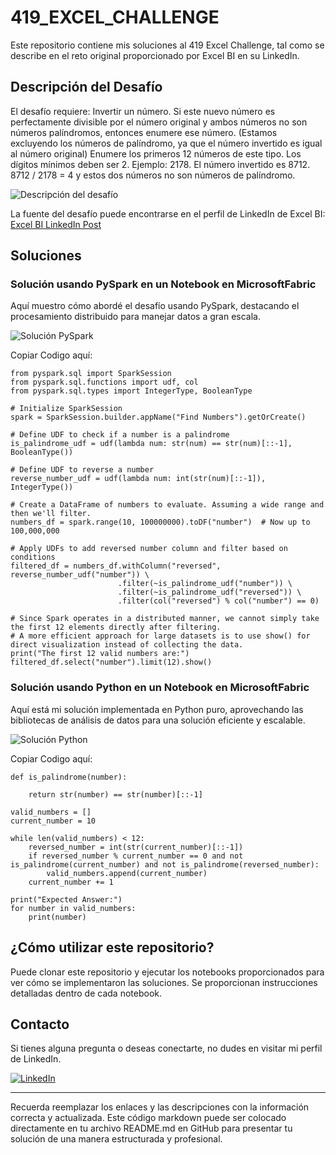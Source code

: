# 419_EXCEL_CHALLENGE

Este repositorio contiene mis soluciones al 419 Excel Challenge, tal como se describe en el reto original proporcionado por Excel BI en su LinkedIn.

## Descripción del Desafío

El desafío requiere:
Invertir un número. Si este nuevo número es perfectamente divisible por el número original y ambos números no son números palíndromos, entonces enumere ese número. (Estamos excluyendo los números de palíndromo, ya que el número invertido es igual al número original)
Enumere los primeros 12 números de este tipo. Los dígitos mínimos deben ser 2.
Ejemplo: 2178. El número invertido es 8712. 8712 / 2178 = 4 y estos dos números no son números de palíndromo.

![Descripción del desafío](https://github.com/cristobalsalcedo90/BI_Challenges/blob/c9961e9a15f3befbee69580e10b67febac26e815/418_EXCEL_CHALLENGE/Files/ExcelBi.png)

La fuente del desafío puede encontrarse en el perfil de LinkedIn de Excel BI: [Excel BI LinkedIn Post](https://www.linkedin.com/posts/excelbi_excel-challenge-problem-activity-7177876857915117569-cHiT?utm_source=share&utm_medium=member_desktop)

## Soluciones

### Solución usando PySpark en un Notebook en MicrosoftFabric

Aquí muestro cómo abordé el desafío usando PySpark, destacando el procesamiento distribuido para manejar datos a gran escala.

![Solución PySpark](https://github.com/cristobalsalcedo90/BI_Challenges/blob/5753259fc5fc8b86223c736ce1d6643d8aba15f3/419_EXCEL_CHALLENGE/Files/419_EXCEL_CHALLENGE_PySpark.png)

Copiar Codigo aquí:
```
from pyspark.sql import SparkSession
from pyspark.sql.functions import udf, col
from pyspark.sql.types import IntegerType, BooleanType

# Initialize SparkSession
spark = SparkSession.builder.appName("Find Numbers").getOrCreate()

# Define UDF to check if a number is a palindrome
is_palindrome_udf = udf(lambda num: str(num) == str(num)[::-1], BooleanType())

# Define UDF to reverse a number
reverse_number_udf = udf(lambda num: int(str(num)[::-1]), IntegerType())

# Create a DataFrame of numbers to evaluate. Assuming a wide range and then we'll filter.
numbers_df = spark.range(10, 100000000).toDF("number")  # Now up to 100,000,000

# Apply UDFs to add reversed number column and filter based on conditions
filtered_df = numbers_df.withColumn("reversed", reverse_number_udf("number")) \
                        .filter(~is_palindrome_udf("number")) \
                        .filter(~is_palindrome_udf("reversed")) \
                        .filter(col("reversed") % col("number") == 0)

# Since Spark operates in a distributed manner, we cannot simply take the first 12 elements directly after filtering.
# A more efficient approach for large datasets is to use show() for direct visualization instead of collecting the data.
print("The first 12 valid numbers are:")
filtered_df.select("number").limit(12).show()

```

### Solución usando Python en un Notebook en MicrosoftFabric

Aquí está mi solución implementada en Python puro, aprovechando las bibliotecas de análisis de datos para una solución eficiente y escalable.

![Solución Python](https://github.com/cristobalsalcedo90/BI_Challenges/blob/5753259fc5fc8b86223c736ce1d6643d8aba15f3/419_EXCEL_CHALLENGE/Files/419_EXCEL_CHALLENGE_Python.png)

Copiar Codigo aquí:
```
def is_palindrome(number):
  
    return str(number) == str(number)[::-1]

valid_numbers = []
current_number = 10 

while len(valid_numbers) < 12:
    reversed_number = int(str(current_number)[::-1])
    if reversed_number % current_number == 0 and not is_palindrome(current_number) and not is_palindrome(reversed_number):
        valid_numbers.append(current_number)
    current_number += 1

print("Expected Answer:")
for number in valid_numbers:
    print(number)

```
## ¿Cómo utilizar este repositorio?

Puede clonar este repositorio y ejecutar los notebooks proporcionados para ver cómo se implementaron las soluciones. Se proporcionan instrucciones detalladas dentro de cada notebook.

## Contacto

Si tienes alguna pregunta o deseas conectarte, no dudes en visitar mi perfil de LinkedIn.

[![LinkedIn](https://img.shields.io/badge/LinkedIn-Cristobal%20Salcedo-blue)](https://www.linkedin.com/in/cristobal-salcedo)

---

Recuerda reemplazar los enlaces y las descripciones con la información correcta y actualizada. Este código markdown puede ser colocado directamente en tu archivo README.md en GitHub para presentar tu solución de una manera estructurada y profesional.
